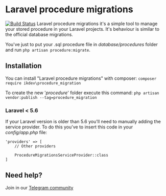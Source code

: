 # Laravel procedure migrations
[![Build Status](https://travis-ci.org/RobyFerro/Laravel-Procedure-Migration.svg?branch=master)](https://travis-ci.org/RobyFerro/Laravel-Procedure-Migration)
Laravel procedure migrations it's a simple tool to manage your stored procedure in your Laravel projects.
It's behaviour is similar to the official database migrations. 

You've just to put your .sql procedure file in _database/procedures_ folder and run 
`php artisan procedure:migrate`.

## Installation
You can install "Laravel procedure migrations" with composer:
`composer require ikdev\procedure_migration`

To create the new '_procedure_' folder execute this command:
`php artisan vendor:publish --tag=procedure_migration`

### Laravel < 5.6
If your Laravel version is older than 5.6 you'll need to manually adding the service provider.
To do this you've to insert this code in your _config/app.php_ file:

```
'providers' => [
    // Other providers
    
    ProcedureMigrationsServiceProvider::class
]
```

## Need help? 
Join in our [Telegram community](https://t.me/ikdev)
